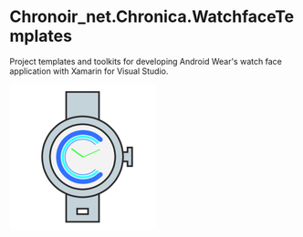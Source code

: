 # Chronoir_net.Chronica.WatchfaceTemplates
Project templates and toolkits for developing Android Wear's watch face application with Xamarin for Visual Studio.

![icon.png](https://raw.githubusercontent.com/Nia-TN1012/Chronoir_net.Chronica.WatchfaceTemplates/master/image/Watchface.png)
